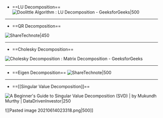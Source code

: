 - ==LU Decomposition==
![Doolittle Algorithm : LU Decomposition - GeeksforGeeks|500](https://media.geeksforgeeks.org/wp-content/uploads/matrix2-1.png)

---
- ==QR Decomposition==

![ShareTechnote|450](http://www.sharetechnote.com/image/EngMath_Matrix_QRDecomposition_02.png)

---
- ==Cholesky Decomposition==

![Cholesky Decomposition : Matrix Decomposition - GeeksforGeeks](https://encrypted-tbn0.gstatic.com/images?q=tbn:ANd9GcSBgUQDQete-No-rMEtgBPQLzTKvWSr_DYcjxHzRa2db7vAa5Dxy255lguewfkMGBM6Dtc&usqp=CAU)

---
- ==Eigen Decomposition==
![ShareTechnote|500](http://www.sharetechnote.com/image/EngMath_Matrix_EigenDecomposition_02.png)

---
- ==[[Singular Value Decomposition]]==

![A Beginner&#39;s Guide to Singular Value Decomposition (SVD) | by Mukundh  Murthy | DataDrivenInvestor|250](https://miro.medium.com/max/894/1*XNWUlrQJXGeoCDqUMd0iUA.png)

![[Pasted image 20210614023318.png|500]]